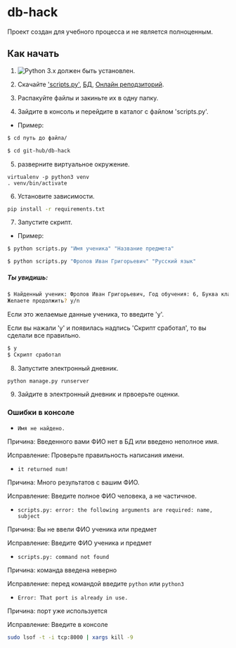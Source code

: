 # db-hack

Проект создан для учебного процесса и не является полноценным.

## Как начать

1. ![Python 3.x](https://img.shields.io/pypi/pyversions/vk_api.svg) должен быть установлен.

2. Скачайте ['scripts.py'](https://github.com/ruk228/db-hack), [БД](https://dvmn.org/filer/canonical/1562234129/166/), [Онлайн реподзиторий](https://github.com/devmanorg/e-diary/tree/master).

3. Распакуйте файлы и закиньте их в одну папку.

4. Зайдите в консоль и перейдите в каталог с файлом 'scripts.py'.

* Пример:
```bash
$ cd путь до файла/
```
```bash
$ cd git-hub/db-hack
```

5. разверните виртуальное окружение.

```bsh
virtualenv -p python3 venv
. venv/bin/activate
```

6. Установите зависимости.


```bash
pip install -r requirements.txt
```

7. Запустите скрипт.

* Пример:
```bash
$ python scripts.py "Имя ученика" "Название предмета"
```
```bash
$ python scripts.py "Фролов Иван Григорьевич" "Русский язык"
```
##### Ты увидишь:
```bash
$ Найденный ученик: Фролов Иван Григорьевич, Год обучения: 6, Буква класса: А
Желаете продолжить? y/n
```
Если это желаемые данные ученика, то введите 'y'.

Если вы нажали 'y' и появилась надпись 'Скрипт сработал', то вы сделали все правильно.
```bash
$ y
$ Скрипт сработал
```

8. Запустите электронный дневник.


```bash
python manage.py runserver
```

9. Зайдите в электронный дневник и првоерьте оценки.

### Ошибки в консоле

* `Имя не найдено.`

Причина: Введенного вами ФИО нет в БД или введено неполное имя.

Исправление: Проверьте правильность написания имени.

* `it returned num!`

Причина: Много результатов с вашим ФИО.

Исправление: Введите полное ФИО человека, а не частичное.

* `scripts.py: error: the following arguments are required: name, subject`

Причина: Вы не ввели ФИО ученика или предмет

Исправление: Введите ФИО ученика и предмет

* `scripts.py: command not found`

Причина: команда введена неверно

Исправление: перед командой введите `python` или `python3`

* `Error: That port is already in use.`

Причина: порт уже используется

Исправление: Введите в консоле
```bash
sudo lsof -t -i tcp:8000 | xargs kill -9
```
